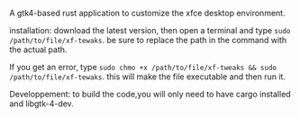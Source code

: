 A gtk4-based rust application to customize the xfce desktop environment. 

installation:
download the latest version, then open a terminal and type `sudo /path/to/file/xf-tewaks`. be sure to replace the path in the command with the actual path.

If you get an error, type `sudo chmo +x /path/to/file/xf-tweaks && sudo /path/to/file/xf-tewaks`. this will make the file executable and then run it.

Developpement:
to build the code,you will only need to have cargo installed and libgtk-4-dev. 
